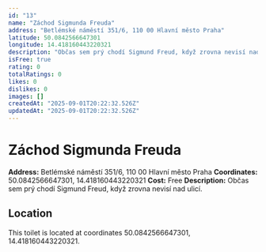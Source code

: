 ```yaml
---
id: "13"
name: "Záchod Sigmunda Freuda"
address: "Betlémské náměstí 351/6, 110 00 Hlavní město Praha"
latitude: 50.0842566647301
longitude: 14.418160443220321
description: "Občas sem prý chodí Sigmund Freud, když zrovna nevisí nad ulicí."
isFree: true
rating: 0
totalRatings: 0
likes: 0
dislikes: 0
images: []
createdAt: "2025-09-01T20:22:32.526Z"
updatedAt: "2025-09-01T20:22:32.526Z"
---
```


# Záchod Sigmunda Freuda

**Address:** Betlémské náměstí 351/6, 110 00 Hlavní město Praha
**Coordinates:** 50.0842566647301, 14.418160443220321
**Cost:** Free
**Description:** Občas sem prý chodí Sigmund Freud, když zrovna nevisí nad ulicí.

## Location
This toilet is located at coordinates 50.0842566647301, 14.418160443220321.

